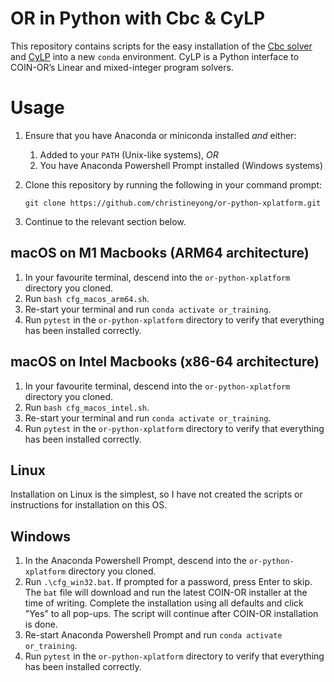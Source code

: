 # OR in Python with Cbc & CyLP
This repository contains scripts for the easy installation of the [Cbc solver](https://github.com/coin-or/Cbc) and [CyLP](https://github.com/coin-or/CyLP) into a new `conda` environment. CyLP is a Python interface to COIN-OR’s Linear and mixed-integer program solvers.

# Usage
1. Ensure that you have Anaconda or miniconda installed *and* either:
    1. Added to your `PATH` (Unix-like systems), *OR* 
    1. You have Anaconda Powershell Prompt installed (Windows systems)
1. Clone this repository by running the following in your command prompt:
    
    ```git clone https://github.com/christineyong/or-python-xplatform.git```
    
1. Continue to the relevant section below.

## macOS on M1 Macbooks (ARM64 architecture)
1. In your favourite terminal, descend into the `or-python-xplatform` directory you cloned.
1. Run `bash cfg_macos_arm64.sh`.
1. Re-start your terminal and run `conda activate or_training`.
1. Run `pytest` in the `or-python-xplatform` directory to verify that everything has been installed correctly.

## macOS on Intel Macbooks (x86-64 architecture)
1. In your favourite terminal, descend into the `or-python-xplatform` directory you cloned.
1. Run `bash cfg_macos_intel.sh`.
1. Re-start your terminal and run `conda activate or_training`.
1. Run `pytest` in the `or-python-xplatform` directory to verify that everything has been installed correctly.

## Linux
Installation on Linux is the simplest, so I have not created the scripts or instructions for installation on this OS.

## Windows
1. In the Anaconda Powershell Prompt, descend into the `or-python-xplatform` directory you cloned.
1. Run `.\cfg_win32.bat`. If prompted for a password, press Enter to skip. The `bat` file will download and run the latest COIN-OR installer at the time of writing. Complete the installation using all defaults and click "Yes" to all pop-ups. The script will continue after COIN-OR installation is done.
1. Re-start Anaconda Powershell Prompt and run `conda activate or_training`.
1. Run `pytest` in the `or-python-xplatform` directory to verify that everything has been installed correctly.
